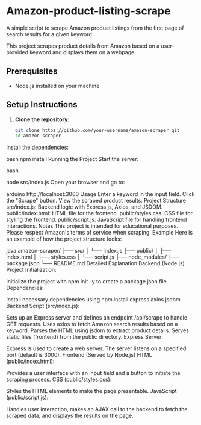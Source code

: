 # Amazon-product-listing-scrape
A simple script to scrape Amazon product listings from the first page of search results for a given keyword.

This project scrapes product details from Amazon based on a user-provided keyword and displays them on a webpage.

## Prerequisites

- Node.js installed on your machine

## Setup Instructions

1. **Clone the repository:**

   ```bash
   git clone https://github.com/your-username/amazon-scraper.git
   cd amazon-scraper
Install the dependencies:

bash
npm install
Running the Project
Start the server:

bash

node src/index.js
Open your browser and go to:

arduino
http://localhost:3000
Usage
Enter a keyword in the input field.
Click the "Scrape" button.
View the scraped product results.
Project Structure
src/index.js: Backend logic with Express.js, Axios, and JSDOM.
public/index.html: HTML file for the frontend.
public/styles.css: CSS file for styling the frontend.
public/script.js: JavaScript file for handling frontend interactions.
Notes
This project is intended for educational purposes. Please respect Amazon's terms of service when scraping.
Example
Here is an example of how the project structure looks:

java
amazon-scraper/
├── src/
│   └── index.js
├── public/
│   ├── index.html
│   ├── styles.css
│   └── script.js
├── node_modules/
├── package.json
└── README.md
Detailed Explanation
Backend (Node.js)
Project Initialization:

Initialize the project with npm init -y to create a package.json file.
Dependencies:

Install necessary dependencies using npm install express axios jsdom.
Backend Script (src/index.js):

Sets up an Express server and defines an endpoint /api/scrape to handle GET requests.
Uses axios to fetch Amazon search results based on a keyword.
Parses the HTML using jsdom to extract product details.
Serves static files (frontend) from the public directory.
Express Server:

Express is used to create a web server.
The server listens on a specified port (default is 3000).
Frontend (Served by Node.js)
HTML (public/index.html):

Provides a user interface with an input field and a button to initiate the scraping process.
CSS (public/styles.css):

Styles the HTML elements to make the page presentable.
JavaScript (public/script.js):

Handles user interaction, makes an AJAX call to the backend to fetch the scraped data, and displays the results on the page.
